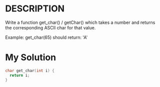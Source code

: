 # DESCRIPTION
Write a function get_char() / getChar() which takes a number and returns the corresponding ASCII char for that value.

Example:
get_char(65) should return:  'A'

# My Solution
```c++
char get_char(int i) {
  return i;
}
```
